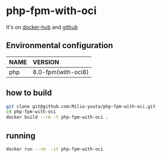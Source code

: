 # php-fpm-with-oci
It's on [docker-hub](https://hub.docker.com/repository/docker/sakurakun222/php-fpm-with-oci) and [github](https://github.com/Milia-yuuta/php-fpm-with-oci)

## <a name="dependency"> Environmental configuration

| NAME | VERSION                      |
| :--------- | :------------------------ | 
| php        | 8.0-fpm(with-oci8)                     |

## how to build

```sh
git clone git@github.com:Milia-yuuta/php-fpm-with-oci.git
cd php-fpm-with-oci
docker build --rm -t php-fpm-with-oci .
```
## running

```sh
docker run --rm  -it php-fpm-with-oci
```